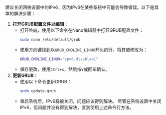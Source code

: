 建议关闭网络设置中的IPv6，因为IPv6在某些系统中可能会导致错误。以下是具体的解决步骤：
1. **打开GRUB配置文件以编辑**：
   - 打开终端，使用以下命令在Nano编辑器中打开GRUB配置文件：
     ```bash
     sudo nano /etc/default/grub
     ```
   - 使用方向键找到以`GRUB_CMDLINE_LINUX`开头的行，将其值修改为：
     ```bash
     GRUB_CMDLINE_LINUX="ipv6.disable=1"
     ```
   - 保存更改，使用`Ctrl+x`，然后按`Y`或回车确认。
2. **更新GRUB**：
   - 使用以下命令更新GRUB：
     ```bash
     sudo update-grub
     ```
   - 重启系统后，IPv6将被关闭，问题应该得到解决。
尽管在系统设置中关闭IPv6，但问题并没有得到解决，直到使用上述命令行方法。
